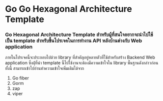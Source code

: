 # Go Go Hexagonal Architecture Template
### Go Hexagonal Architecture Template สำหรับผู้ที่สนใจอยากจะนำไปใช้เป็น template สำหรับขึ้นโปรเจคในการทำงาน API หลังบ้านต่างกับ Web application
ภายในโปรเจคนี้จะประกอบไปด้วย library ที่สำคัญอยู่หลายตัวที่ใช้สำหรับสร้าง Backend Web application 
ซึ่งผุ้่ที่นำ template นี้ไปใช้งานจะต้องมีความเข้าใจใน library พื้นฐานดังกล่าวก่อน ทั้งนี้ สามารถเข้าไปอ่านทำความเข้าใจเพิ่มเติมได้จาก
1. Go fiber
2. Gorm
3. zap
4. viper
